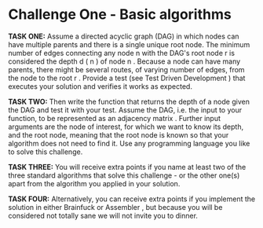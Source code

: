# **Challenge One - Basic algorithms**

**TASK ONE:** 
Assume a directed acyclic graph (DAG) in which nodes can have multiple parents and there is a
single unique root node. The minimum number of edges connecting any node n with the DAG's
root node r is considered the depth d ( n ) of node n . Because a node can have many parents,
there might be several routes, of varying number of edges, from the node to the root r . Provide a
test (see Test Driven Development ) that executes your solution and verifies it works as
expected. 

**TASK TWO:** 
Then write the function that returns the depth of a node given the DAG and test it with
your test. Assume the DAG, i.e. the input to your function, to be represented as an adjacency
matrix . Further input arguments are the node of interest, for which we want to know its depth,
and the root node, meaning that the root node is known so that your algorithm does not need to
find it. Use any programming language you like to solve this challenge. 

**TASK THREE:**
You will receive extra points if you name at least two of the three standard algorithms that solve this challenge - or the
other one(s) apart from the algorithm you applied in your solution.

**TASK FOUR:**
Alternatively, you can receive extra points if you implement the solution in either Brainfuck or
Assembler , but because you will be considered not totally sane we will not invite you to dinner.